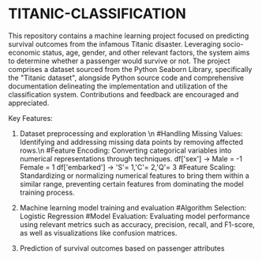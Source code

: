 # TITANIC-CLASSIFICATION
This repository contains a machine learning project focused on predicting survival outcomes from the infamous Titanic disaster. Leveraging socio-economic status, age, gender, and other relevant factors, the system aims to determine whether a passenger would survive or not.
The project comprises a dataset sourced from the Python Seaborn Library, specifically the "Titanic dataset", alongside Python source code and comprehensive documentation delineating the implementation and utilization of the classification system. Contributions and feedback are encouraged and appreciated.

Key Features:
1. Dataset preprocessing and exploration \n
   #Handling Missing Values: Identifying and addressing missing data points by removing affected rows.\n
   #Feature Encoding: Converting categorical variables into numerical representations through techniques.
       df['sex'] -> Male = -1        Female = 1
       df['embarked'] -> 'S'= 1,'C'= 2,'Q'= 3
   #Feature Scaling: Standardizing or normalizing numerical features to bring them within a similar range, preventing certain features from dominating the model training process.

3. Machine learning model training and evaluation
   #Algorithm Selection: Logistic Regression
   #Model Evaluation: Evaluating model performance using relevant metrics such as accuracy, precision, recall, and F1-score, as well as visualizations like confusion matrices.
   
4. Prediction of survival outcomes based on passenger attributes


